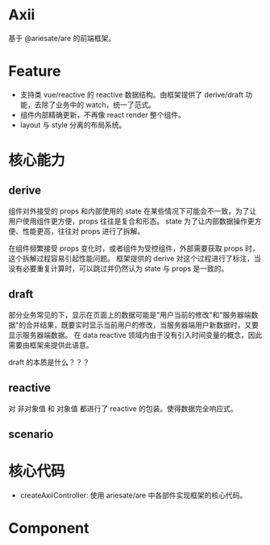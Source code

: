 # Axii 

基于 @ariesate/are 的前端框架。

# Feature

 - 支持类 vue/reactive 的 reactive 数据结构。由框架提供了 derive/draft 功能，去除了业务中的 watch，统一了范式。
 - 组件内部精确更新，不再像 react render 整个组件。
 - layout 与 style 分离的布局系统。
 
# 核心能力

## derive

组件对外接受的 props 和内部使用的 state 在某些情况下可能会不一致，为了让用户使用组件更方便，props 往往是复合和形态。
state 为了让内部数据操作更方便、性能更高，往往对 props 进行了拆解。

在组件频繁接受 props 变化时，或者组件为受控组件，外部需要获取 props 时，这个拆解过程容易引起性能问题。
框架提供的 derive 对这个过程进行了标注，当没有必要重复计算时，可以跳过并仍然认为 state 与 props 是一致的。

## draft

部分业务常见的下，显示在页面上的数据可能是"用户当前的修改"和"服务器端数据"的合并结果，既要实时显示当前用户的修改，当服务器端用户新数据时，又要显示服务器端数据。
在 data reactive 领域内由于没有引入时间变量的概念，因此需要由框架来提供此语意。

draft 的本质是什么？？？

## reactive

对 非对象值 和 对象值 都进行了 reactive 的包装。使得数据完全响应式。

## scenario



# 核心代码

 - createAxiiController: 使用 ariesate/are 中各部件实现框架的核心代码。 

# Component